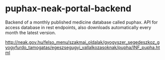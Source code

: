 # puphax-neak-portal-backend
Backend of a monthly published medicine database called puphax. API for access database in rest endpoints, also downloads automatically every month the latest version.

http://neak.gov.hu/felso_menu/szakmai_oldalak/gyogyszer_segedeszkoz_gyogyfurdo_tamogatas/egeszsegugyi_vallalkozasoknak/pupha/INF_pupha.html

